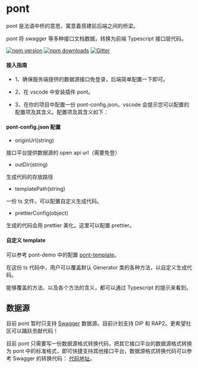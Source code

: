 # pont

pont 是法语中桥的意思，寓意着搭建前后端之间的桥梁。

pont 将 swagger 等多种接口文档数据，转换为前端 Typescript 接口层代码。

[![npm version](https://badge.fury.io/js/pont-engine.png)](https://badge.fury.io/js/pont-engine)
[![npm downloads](https://img.shields.io/npm/dt/pont-engine.svg?style=flat-square)](https://www.npmjs.com/package/pont-engine)
[![Gitter](https://badges.gitter.im/jasonHzq/pont-engine.svg)](https://gitter.im/jasonHzq/pont-engine?utm_source=badge&utm_medium=badge&utm_campaign=pr-badge)

#### 接入指南

- 1、确保服务端提供的数据源接口免登录，后端简单配置一下即可。

- 2、在 vscode 中安装插件 pont。

- 3、在你的项目中配置一份 pont-config.json。vscode 会提示您可以配置的配置项及其含义。配置项及其含义如下：

#### pont-config.json 配置

- originUrl(string)

接口平台提供数据源的 open api url（需要免登）

- outDir(string)

生成代码的存放路径

- templatePath(string)

一份 ts 文件，可以配置自定义生成代码。

- prettierConfig(object)

生成的代码会用 prettier 美化。这里可以配置 prettier。

#### 自定义 template

可以参考 pont-demo 中的配置 [pont-template](https://github.com/nefe/pont-demo/blob/master/pontTemplate.ts)。

在这份 ts 代码中，用户可以覆盖默认 Generator 类的各种方法，以自定义生成代码。

能够覆盖的方法、以及各个方法的含义，都可以通过 Typescript 的提示来看到。

## 数据源

目前 pont 暂时只支持 [Swagger](https://swagger.io/) 数据源。目前计划支持 DIP 和 RAP2。更希望社区可以踊跃贡献代码！

目前 pont 只需要写一份数据源格式转换代码，把其它接口平台的数据源格式转换为 pont 中的标准格式，即可快捷支持其他接口平台，数据源格式转换代码可以参考 Swagger 的转换代码： [代码地址](https://github.com/nefe/pont/blob/master/src/swagger.ts)。
